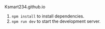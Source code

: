 # 
Ksmart234.github.io

1. `npm install` to install dependencies.  
2. `npm run dev` to start the development server.
